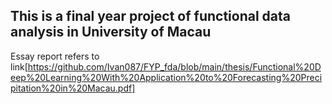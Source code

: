 ## This is a final year project of functional data analysis in University of Macau
Essay report refers to link[https://github.com/Ivan087/FYP_fda/blob/main/thesis/Functional%20Deep%20Learning%20With%20Application%20to%20Forecasting%20Precipitation%20in%20Macau.pdf]
